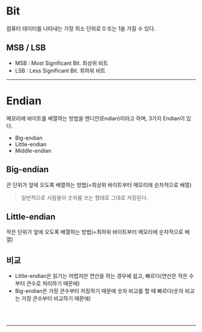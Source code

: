 # Bit
컴퓨터 데이터를 나타내는 가장 최소 단위로 0 또는 1을 가질 수 있다. 
</br>

## MSB / LSB
* MSB : Most Significant Bit. 최상위 비트
* LSB : Less Significant Bit. 최하위 비트



---
# Endian
메모리에 바이트를 배열하는 방법을 엔디안(Endian)이라고 하며, 3가지 Endian이 있다.
* Big-endian
* Little-endian
* Middle-endian

## Big-endian
큰 단위가 앞에 오도록 배열하는 방법(=최상위 바이트부터 메모리에 순차적으로 배열) 
> 일반적으로 사람들이 숫자를 쓰는 형태로 그대로 저장된다.

## Little-endian
작은 단위가 앞에 오도록 배열하는 방법(=최하위 바이트부터 메모리에 순차적으로 배열)

## 비교
* Little-endian은 읽기는 어렵지만 연산을 하는 경우에 쉽고, 빠르다(연산은 작은 수부터 큰수로 처리하기 때문에)
* Big-endian은 가장 큰수부터 저장하기 때문에 숫자 비교를 할 때 빠르다(숫자 비교는 가장 큰수부터 비교하기 때문에)
</br>
</br>


---





